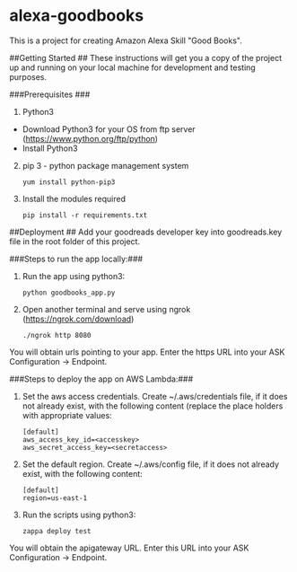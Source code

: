 # alexa-goodbooks
This is a project for creating Amazon Alexa Skill "Good Books".

##Getting Started ##
These instructions will get you a copy of the project up and running on your local machine for development and testing purposes.

###Prerequisites ###
1. Python3
  * Download Python3 for your OS from ftp server (https://www.python.org/ftp/python)
  * Install Python3

2. pip 3 - python package management system
   ~~~~
   yum install python-pip3
   ~~~~

3. Install the modules required
   ~~~~
   pip install -r requirements.txt
   ~~~~

##Deployment ##
Add your goodreads developer key into goodreads.key file in the root folder of this project.

###Steps to run the app locally:###
1. Run the app using python3:
   ~~~~
   python goodbooks_app.py
   ~~~~

2. Open another terminal and serve using ngrok (https://ngrok.com/download)
   ~~~~
   ./ngrok http 8080
   ~~~~
  You will obtain urls pointing to your app. Enter the https URL into your ASK Configuration -> Endpoint.

###Steps to deploy the app on AWS Lambda:###
1. Set the aws access credentials. Create ~/.aws/credentials file, if it does not already exist, with the following content (replace the place holders with appropriate values:
   ~~~~
   [default]
   aws_access_key_id=<accesskey>
   aws_secret_access_key=<secretaccess>
   ~~~~

2. Set the default region. Create ~/.aws/config file, if it does not already exist, with the following content:
   ~~~~
   [default]
   region=us-east-1
   ~~~~

3. Run the scripts using python3:
   ~~~~
   zappa deploy test
   ~~~~
  You will obtain the apigateway URL. Enter this URL into your ASK Configuration -> Endpoint.
